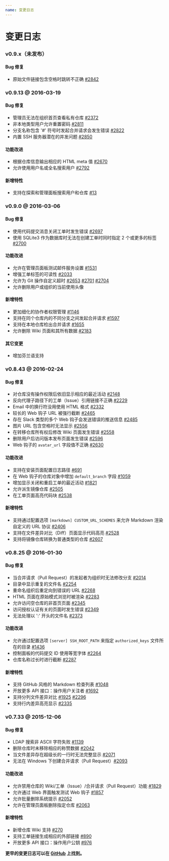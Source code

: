 ```yaml
---
name: 变更日志
---
```


# 变更日志

### v0.9.x（未发布）

#### Bug 修复

- 原始文件链接包含空格时跳转不正确 [#2842](https://github.com/gogits/gogs/issues/2842)

### v0.9.13 @ 2016-03-19

#### Bug 修复

- 管理员无法在组织首页查看私有仓库 [#2372](https://github.com/gogits/gogs/issues/2372)
- 非本地类型用户允许重置密码 [#2811](https://github.com/gogits/gogs/issues/2811)
- 分支名称包含 '#' 符号时发起合并请求会发生错误 [#2822](https://github.com/gogits/gogs/issues/2822)
- 内置 SSH 服务器潜在的并发问题 [#2850](https://github.com/gogits/gogs/issues/2850)

#### 功能改进

- 根据仓库信息输出相应的 HTML meta 值 [#2670](https://github.com/gogits/gogs/issues/2670)
- 允许使用用户名或全名搜索用户 [#2792](https://github.com/gogits/gogs/issues/2792)

#### 新增特性

- 支持在探索和管理面板搜索用户和仓库 [#13](https://github.com/gogits/gogs/issues/13)

### v0.9.0 @ 2016-03-06

#### Bug 修复

- 使用代码提交消息关闭工单时发生错误 [#2697](https://github.com/gogits/gogs/issues/2697)
- 使用 SQLite3 作为数据库时无法在创建工单时同时指定 2 个或更多的标签 [#2700](https://github.com/gogits/gogs/issues/2700)

#### 功能改进

- 允许在管理员面板测试邮件服务设置 [#1531](https://github.com/gogits/gogs/issues/1531)
- 增强工单标签的可读性 [#2033](https://github.com/gogits/gogs/issues/2033)
- 允许为 Git 操作自定义超时 [#2653](https://github.com/gogits/gogs/issues/2653) [#2701](https://github.com/gogits/gogs/issues/2701) [#2704](https://github.com/gogits/gogs/issues/2704)
- 允许删除用户或组织的当前使用头像

#### 新增特性

- 更加细化的协作者权限管理 [#1146](https://github.com/gogits/gogs/issues/1146)
- 支持在同个仓库内的不同分支之间发起合并请求 [#1597](https://github.com/gogits/gogs/issues/1597)
- 支持在本地仓库检出合并请求 [#1655](https://github.com/gogits/gogs/issues/1655)
- 允许删除 Wiki 页面和其所有数据 [#2183](https://github.com/gogits/gogs/issues/2183)

#### 其它变更

- 增加芬兰语支持

### v0.8.43 @ 2016-02-24

#### Bug 修复

- 对仓库没有操作权限后依旧显示相应的最近活动 [#2148](https://github.com/gogits/gogs/issues/2148)
- 反向代理子路径下的工单（Issue）引用链接不正确 [#2229](https://github.com/gogits/gogs/issues/2229)
- Email 中的换行符没用使用 HTML 格式 [#2332](https://github.com/gogits/gogs/issues/2332)
- 较长的 Web 钩子 URL 被强行截断 [#2465](https://github.com/gogits/gogs/issues/2465)
- 存在 Slack 类型的多个 Web 钩子会发送错误的推送信息 [#2485](https://github.com/gogits/gogs/issues/2485)
- 图片 URL 包含空格时无法显示 [#2556](https://github.com/gogits/gogs/issues/2556)
- 在转移仓库所有权后修改 Wiki 页面发生错误 [#2558](https://github.com/gogits/gogs/issues/2558)
- 删除用户后访问版本发布页面发生错误 [#2596](https://github.com/gogits/gogs/issues/2596)
- Web 钩子的 `avatar_url` 字段值不正确 [#2630](https://github.com/gogits/gogs/issues/2630)

#### 功能改进

- 支持在安装页面配置日志路径 [#691](https://github.com/gogits/gogs/issues/691)
- 在 Web 钩子的仓库对象中增加 `default_branch` 字段 [#1059](https://github.com/gogits/gogs/issues/1059)
- 增加显示关闭和重启工单的最近活动 [#1821](https://github.com/gogits/gogs/issues/1821)
- 允许派生镜像仓库 [#2505](https://github.com/gogits/gogs/issues/2505)
- 在工单页面高亮代码块 [#2538](https://github.com/gogits/gogs/pull/2538)

#### 新增特性

- 支持通过配置选项 `[markdown] CUSTOM_URL_SCHEMES` 来允许 Markdown 渲染自定义的 URL 协议 [#2406](https://github.com/gogits/gogs/pull/2406)
- 支持在文件差异对比（Diff）页面显示代码高亮 [#2528](https://github.com/gogits/gogs/pull/2528)
- 支持将镜像仓库转换为普通类型的仓库 [#2607](https://github.com/gogits/gogs/issues/2607)

### v0.8.25 @ 2016-01-30

#### Bug 修复

- 当合并请求（Pull Request）的发起者为组织时无法修改分支 [#2014](https://github.com/gogits/gogs/issues/2014)
- 目录中显示重复的文件名 [#2254](https://github.com/gogits/gogs/issues/2254)
- 重命名组织后重定向到错误的 URL [#2268](https://github.com/gogits/gogs/issues/2268) 
- HTML 页面在原始模式浏览时被渲染 [#2283](https://github.com/gogits/gogs/issues/2283) 
- 允许访问空仓库的非首页页面 [#2345](https://github.com/gogits/gogs/issues/2345) 
- 访问授权认证有关的页面时发生错误 [#2349](https://github.com/gogits/gogs/issues/2349)
- 无法处理以 ':' 开头的文件名 [#2373](https://github.com/gogits/gogs/issues/2373)

#### 功能改进

- 允许通过配置选项 `[server] SSH_ROOT_PATH` 来指定 `authorized_keys` 文件所在的目录 [#1436](https://github.com/gogits/gogs/issues/1436)
- 控制面板的代码提交 ID 使用等宽字体 [#2264](https://github.com/gogits/gogs/issues/2264)
- 仓库名称过长时进行截断 [#2287](https://github.com/gogits/gogs/issues/2287)

#### 新增特性

- 支持 GitHub 风格的 Markdown 检查列表 [#1048](https://github.com/gogits/gogs/issues/1048) 
- 开放更多 API 接口：操作用户关注者 [#1692](https://github.com/gogits/gogs/issues/1692) 
- 支持分列文件差异对比 [#1925](https://github.com/gogits/gogs/issues/1925) [#2296](https://github.com/gogits/gogs/issues/2296) 
- 支持行内差异高亮显示 [#2335](https://github.com/gogits/gogs/issues/2335)

### v0.7.33 @ 2015-12-06

#### Bug 修复

- LDAP 搜索非 ASCII 字符失败 [#1139](https://github.com/gogits/gogs/issues/1139) 
- 删除仓库时未移除相应的称赞数据 [#2042](https://github.com/gogits/gogs/issues/2042) 
- 当文件差异存在超级长的一行时无法完整显示 [#2071](https://github.com/gogits/gogs/issues/2071)
- 无法在 Windows 下创建合并请求（Pull Request）[#2093](https://github.com/gogits/gogs/issues/2093) 

#### 功能改进

- 允许禁用仓库的 Wiki/工单（Issue）/合并请求（Pull Request）功能 [#1829](https://github.com/gogits/gogs/issues/1829) 
- 允许通过 Web 界面触发测试 Web 钩子 [#1857](https://github.com/gogits/gogs/issues/1857) 
- 允许批量删除系统提示 [#2052](https://github.com/gogits/gogs/issues/2052) 
- 允许在管理员面板删除指定仓库 [#2063](https://github.com/gogits/gogs/issues/2063) 

#### 新增特性

- 新增仓库 Wiki 支持 [#270](https://github.com/gogits/gogs/issues/270) 
- 支持工单链接生成相应的外部链接 [#890](https://github.com/gogits/gogs/issues/890) 
- 开放更多 API 接口：操作用户公钥 [#976](https://github.com/gogits/gogs/issues/976) 

**更早的变更日志可以在 [GitHub](https://github.com/gogits/gogs/releases?after=v0.7.22) 上找到。**
